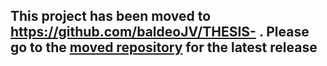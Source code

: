 ## This project has been moved to https://github.com/baldeoJV/THESIS- . Please go to the [moved repository](https://github.com/baldeoJV/THESIS-/blob/main/mobile/README.md) for the latest release

